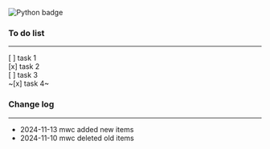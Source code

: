 ![Python badge](https://img.shields.io/badge/Python-3776AB?style=for-the-badge&logo=python&logoColor=white)

### To do list

---

[ ] task 1  
[x] task 2  
[ ] task 3  
~[x] task 4~

### Change log

---

- 2024-11-13 mwc added new items
- 2024-11-10 mwc deleted old items
